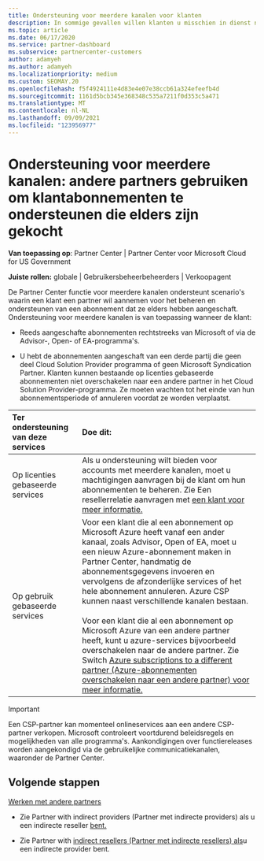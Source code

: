 ```yaml
---
title: Ondersteuning voor meerdere kanalen voor klanten
description: In sommige gevallen willen klanten u misschien in dienst nemen om een abonnement in terichten en te ondersteunen dat ze elders hebben aangeschaft.
ms.topic: article
ms.date: 06/17/2020
ms.service: partner-dashboard
ms.subservice: partnercenter-customers
author: adamyeh
ms.author: adamyeh
ms.localizationpriority: medium
ms.custom: SEOMAY.20
ms.openlocfilehash: f5f4924111e4d83e4e07e38ccb61a324efeefb4d
ms.sourcegitcommit: 1161d5bcb345e368348c535a7211f0d353c5a471
ms.translationtype: MT
ms.contentlocale: nl-NL
ms.lasthandoff: 09/09/2021
ms.locfileid: "123956977"
---
```

# <a name="multi-channel-support---using-other-partners-to-support-customer-subscriptions-purchased-elsewhere"></a>Ondersteuning voor meerdere kanalen: andere partners gebruiken om klantabonnementen te ondersteunen die elders zijn gekocht

**Van toepassing op**: Partner Center | Partner Center voor Microsoft Cloud for US Government

**Juiste rollen:** globale | Gebruikersbeheerbeheerders | Verkoopagent

De Partner Center functie voor meerdere kanalen ondersteunt scenario's waarin een klant een partner wil aannemen voor het beheren en ondersteunen van een abonnement dat ze elders hebben aangeschaft. Ondersteuning voor meerdere kanalen is van toepassing wanneer de klant:

- Reeds aangeschafte abonnementen rechtstreeks van Microsoft of via de Advisor-, Open- of EA-programma's.

- U hebt de abonnementen aangeschaft van een derde partij die geen deel Cloud Solution Provider programma of geen Microsoft Syndication Partner. Klanten kunnen bestaande op licenties gebaseerde abonnementen niet overschakelen naar een andere partner in het Cloud Solution Provider-programma. Ze moeten wachten tot het einde van hun abonnementsperiode of annuleren voordat ze worden verplaatst.

|Ter ondersteuning van deze services  | Doe dit: |
|:---------|:---------|
|Op licenties gebaseerde services    | Als u ondersteuning wilt bieden voor accounts met meerdere kanalen, moet u machtigingen aanvragen bij de klant om hun abonnementen te beheren. Zie Een resellerrelatie aanvragen met [een klant voor meer informatie.](request-a-relationship-with-a-customer.md)   |
|Op gebruik gebaseerde services     |  Voor een klant die al een abonnement op Microsoft Azure heeft vanaf een ander kanaal, zoals Advisor, Open of EA, moet u een nieuw Azure-abonnement maken in Partner Center, handmatig de abonnementsgegevens invoeren en vervolgens de afzonderlijke services of het hele abonnement annuleren. Azure CSP kunnen naast verschillende kanalen bestaan.<br/><br/> Voor een klant die al een abonnement op Microsoft Azure van een andere partner heeft, kunt u azure-services bijvoorbeeld overschakelen naar de andere partner.  Zie Switch [Azure subscriptions to a different partner (Azure-abonnementen overschakelen naar een andere partner) voor meer informatie.](switch-azure-subscriptions-to-a-different-partner.md) |

> [!IMPORTANT]  
> Een CSP-partner kan momenteel onlineservices aan een andere CSP-partner verkopen. Microsoft controleert voortdurend beleidsregels en mogelijkheden van alle programma's. Aankondigingen over functiereleases worden aangekondigd via de gebruikelijke communicatiekanalen, waaronder de Partner Center.

## <a name="next-steps"></a>Volgende stappen

[Werken met andere partners](work-with-other-partners.md)

- Zie Partner with indirect providers (Partner met indirecte providers) als u een indirecte reseller [bent.](indirect-reseller-tasks-in-partner-center.md)

- Zie Partner with [indirect resellers (Partner met indirecte resellers) als](indirect-provider-tasks-in-partner-center.md)u een indirecte provider bent.
